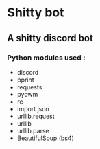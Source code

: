 # Shitty bot
## A shitty discord bot

### Python modules used :
- discord
- pprint
- requests
- pyowm
- re
- import json
- urllib.request
- urllib
- urllib.parse
- BeautifulSoup (bs4)
